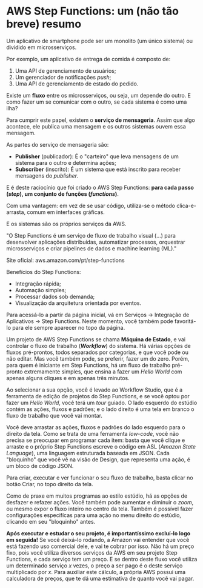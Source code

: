 # AWS Step Functions: um (não tão breve) resumo

Um aplicativo de smartphone pode ser um monolito (um único sistema) ou dividido em microsserviços.

Por exemplo, um aplicativo de entrega de comida é composto de:
1. Uma API de gerenciamento de usuários;
2. Um gerenciador de notificações *push*;
3. Uma API de gerenciamento de estado do pedido.

Existe um **fluxo** entre os microsserviços, ou seja, um depende do outro.
E como fazer um se comunicar com o outro, se cada sistema é como uma ilha?

Para cumprir este papel, existem o **serviço de mensageria**.
Assim que algo acontece, ele publica uma mensagem e os outros sistemas ouvem essa mensagem.

As partes do serviço de mensageria são:
- **Publisher** (publicador): É o "carteiro" que leva mensagens de um sistema para o outro e determina ações;
- **Subscriber** (inscrito): É um sistema que está inscrito para receber mensagens do *publisher*.

E é deste raciocínio que foi criado o AWS Step Functions: **para cada passo (*step*), um conjunto de funções (*functions*)**.

Com uma vantagem: em vez de se usar código, utiliza-se o método clica-e-arrasta, comum em interfaces gráficas.

E os sistemas são os próprios serviços da AWS.

"O Step Functions é um serviço de fluxo de trabalho visual (...) para desenvolver aplicações distribuídas, automatizar processos, orquestrar microsserviços e criar pipelines de dados e machine learning (ML)."

Site oficial: aws.amazon.com/pt/step-functions

Benefícios do Step Functions:
- Integração rápida;
- Automação simples;
- Processar dados sob demanda;
- Visualização da arquitetura orientada por eventos.

Para acessá-lo a partir da página inicial, vá em Serviços → Integração de Aplicativos → Step Functions.
Neste momento, você também pode favoritá-lo para ele sempre aparecer no topo da página.

Um projeto de AWS Step Functions se chama **Máquina de Estado**, e vai controlar o fluxo de trabalho (***Workflow***) do sistema.
Há várias opções de fluxos pré-prontos, todos separados por categorias, e que você pode ou não editar. Mas você também pode, se preferir, fazer um do zero.
Porém, para quem é iniciante em Step Functions, há um fluxo de trabalho pré-pronto extremamente simples, que ensina a fazer um *Hello World* com apenas alguns cliques e em apenas três minutos.

Ao selecionar a sua opção, você é levado ao Workflow Studio, que é a ferramenta de edição de projetos do Step Functions, e se você optou por fazer um *Hello World*, você terá um *tour* guiado. 
O lado esquerdo do estúdio contém as ações, fluxos e padrões; e o lado direito é uma tela em branco o fluxo de trabalho que você vai montar.

Você deve arrastar as ações, fluxos e padrões do lado esquerdo para o direito da tela. Como se trata de uma ferramenta *low-code*, você não precisa se preocupar em programar cada item: basta que você clique e arraste e o próprio Step Functions escreve o código em ASL (*Amazon State Language*), uma linguagem estruturada baseada em JSON. Cada "bloquinho" que você vê na visão de Design, que representa uma ação, é um bloco de código JSON.

Para criar, executar e ver funcionar o seu fluxo de trabalho, basta clicar no botão Criar, no topo direito da tela.

Como de praxe em muitos programas ao estilo estúdio, há as opções de desfazer e refazer ações.
Você também pode aumentar e diminuir o *zoom*, ou mesmo expor o fluxo inteiro no centro da tela.
Também é possível fazer configurações especifícas para uma ação no menu direito do estúdio, clicando em seu "bloquinho" antes.

**Após executar e estudar o seu projeto, é importantíssimo excluí-lo logo em seguida!**
Se você deixá-lo rodando, a Amazon vai entender que você está fazendo uso comercial dele, e vai te cobrar por isso.
Não há um preço fixo, pois você utiliza diversos serviços da AWS em seu projeto Step Functions, e cada serviço tem um preço.
E se dentro deste fluxo você utiliza um determinado serviço *x* vezes, o preço a ser pago é o deste serviço multiplicado por *x*.
Para auxiliar este cálculo, a própria AWS possui uma calculadora de preços, que te dá uma estimativa de quanto você vai pagar.
